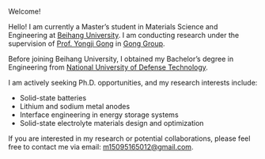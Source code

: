 
Welcome!

Hello! I am currently a Master’s student in Materials Science and Engineering at [Beihang University](https://www.buaa.edu.cn/). I am conducting research under the supervision of [Prof. Yongji Gong](https://scholar.google.com.hk/citations?user=QrStbPIAAAAJ&hl=zh-CN&oi=ao) in [Gong Group](https://www.buaamsegong.net/).

Before joining Beihang University, I obtained my Bachelor’s degree in Engineering from [National University of Defense Technology](https://www.nudt.edu.cn/).

I am actively seeking Ph.D. opportunities, and my research interests include:

- Solid-state batteries
- Lithium and sodium metal anodes
- Interface engineering in energy storage systems
- Solid-state electrolyte materials design and optimization
  
If you are interested in my research or potential collaborations, please feel free to contact me via email: [m15095165012@gmail.com](mailto:m15095165012@gmail.com).







